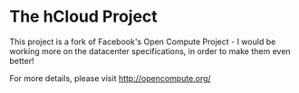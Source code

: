 # The hCloud Project

This project is a fork of Facebook's Open Compute Project - I would be working more on the datacenter specifications, in order to make them even better!

For more details, please visit http://opencompute.org/


